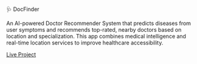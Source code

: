 🩺 DocFinder

An AI-powered Doctor Recommender System that predicts diseases from user symptoms and recommends top-rated, nearby doctors based on location and specialization. 
This app combines medical intelligence and real-time location services to improve healthcare accessibility.

[Live Project](https://doc-recommender.streamlit.app/)
